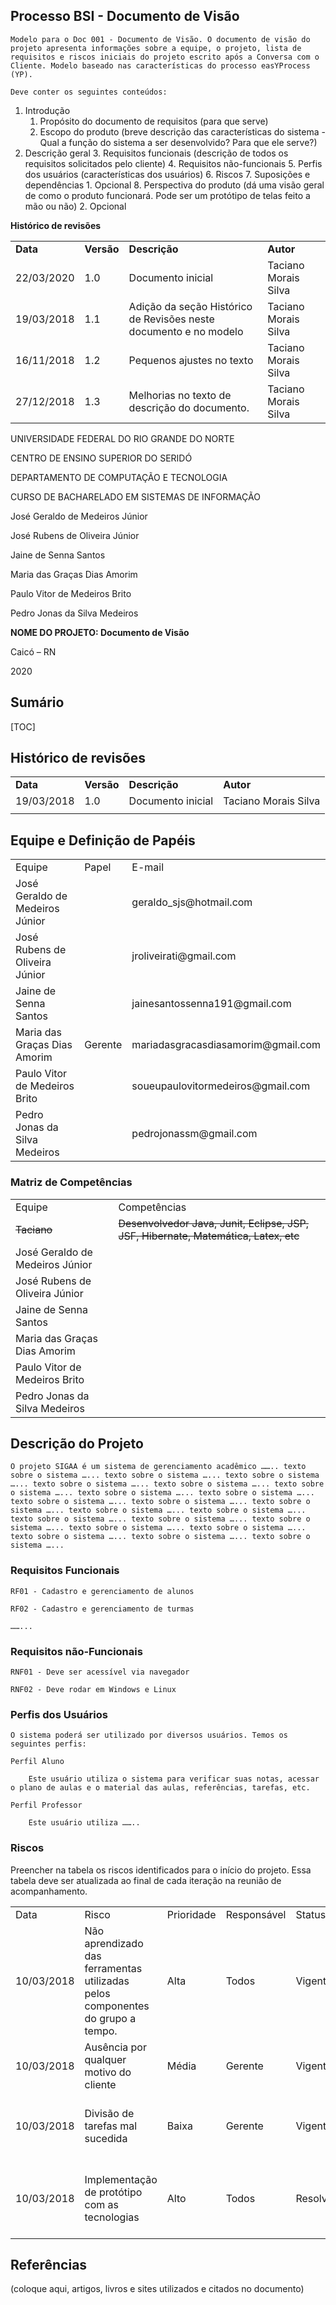 <!----- Conversion time: 1.203 seconds.


Using this Markdown file:

1. Cut and paste this output into your source file.
2. See the notes and action items below regarding this conversion run.
3. Check the rendered output (headings, lists, code blocks, tables) for proper
   formatting and use a linkchecker before you publish this page.

Conversion notes:

* Docs to Markdown version 1.0β18
* Sat Feb 22 2020 09:40:42 GMT-0800 (PST)
* Source doc: https://docs.google.com/open?id=1y744_ZAaudbTivd6sCJFHq2XgyMQZfAloNOTnkd0OVU
----->



## Processo BSI - Documento de Visão

	Modelo para o Doc 001 - Documento de Visão. O documento de visão do projeto apresenta informações sobre a equipe, o projeto, lista de requisitos e riscos iniciais do projeto escrito após a Conversa com o Cliente. Modelo baseado nas características do processo easYProcess (YP).

	Deve conter os seguintes conteúdos:



1. Introdução
    1. Propósito do documento de requisitos (para que serve)
    2. Escopo do produto (breve descrição das características do sistema - Qual a função do sistema a ser desenvolvido? Para que ele serve?)
2. Descrição geral
    3. Requisitos funcionais (descrição de todos os requisitos solicitados pelo cliente)
    4. Requisitos não-funcionais
    5. Perfis dos usuários (características dos usuários)
    6. Riscos
    7. Suposições e dependências
        1. Opcional
    8. Perspectiva do produto (dá uma visão geral de como o produto funcionará. Pode ser um protótipo de telas feito a mão ou não)
        2. Opcional

**Histórico de revisões**


<table>
  <tr>
   <td><strong>Data</strong>
   </td>
   <td><strong>Versão</strong>
   </td>
   <td><strong>Descrição</strong>
   </td>
   <td><strong>Autor</strong>
   </td>
  </tr>
  <tr>
   <td>22/03/2020
   </td>
   <td>1.0
   </td>
   <td>Documento inicial
   </td>
   <td>Taciano Morais Silva
   </td>
  </tr>
  <tr>
   <td>19/03/2018
   </td>
   <td>1.1
   </td>
   <td>Adição da seção Histórico de Revisões neste documento e no modelo
   </td>
   <td>Taciano Morais Silva
   </td>
  </tr>
  <tr>
   <td>16/11/2018
   </td>
   <td>1.2
   </td>
   <td>Pequenos ajustes no texto
   </td>
   <td>Taciano Morais Silva
   </td>
  </tr>
  <tr>
   <td>27/12/2018
   </td>
   <td>1.3
   </td>
   <td>Melhorias no texto de descrição do documento.
   </td>
   <td>Taciano Morais Silva
   </td>
  </tr>
</table>




UNIVERSIDADE FEDERAL DO RIO GRANDE DO NORTE

CENTRO DE ENSINO SUPERIOR DO SERIDÓ

DEPARTAMENTO DE COMPUTAÇÃO E TECNOLOGIA

CURSO DE BACHARELADO EM SISTEMAS DE INFORMAÇÃO

José Geraldo de Medeiros Júnior

José Rubens de Oliveira Júnior

Jaine de Senna Santos

Maria das Graças Dias Amorim

Paulo Vitor de Medeiros Brito

Pedro Jonas da Silva Medeiros

**NOME DO PROJETO: Documento de Visão**

Caicó – RN

2020


## Sumário


[TOC]



## 


## Histórico de revisões


<table>
  <tr>
   <td><strong>Data</strong>
   </td>
   <td><strong>Versão</strong>
   </td>
   <td><strong>Descrição</strong>
   </td>
   <td><strong>Autor</strong>
   </td>
  </tr>
  <tr>
   <td>19/03/2018
   </td>
   <td>1.0
   </td>
   <td>Documento inicial
   </td>
   <td>Taciano Morais Silva
   </td>
  </tr>
  <tr>
   <td>
   </td>
   <td>
   </td>
   <td>
   </td>
   <td>
   </td>
  </tr>
</table>



## Equipe e Definição de Papéis

	


<table>
  <tr>
   <td>Equipe
   </td>
   <td>Papel
   </td>
   <td>E-mail
   </td>
  </tr>
  <tr>
   <td>José Geraldo de Medeiros Júnior
   </td>
   <td>
   </td>
   <td>geraldo_sjs@hotmail.com
   </td>
  </tr>
  <tr>
   <td>José Rubens de Oliveira Júnior
   </td>
   <td>
   </td>
   <td>jroliveirati@gmail.com
   </td>
  </tr>
  <tr>
   <td>Jaine de Senna Santos
   </td>
   <td>
   </td>
   <td>jainesantossenna191@gmail.com
   </td>
  </tr>
  <tr>
   <td>Maria das Graças Dias Amorim
   </td>
   <td>Gerente
   </td>
   <td>mariadasgracasdiasamorim@gmail.com
   </td>
  </tr>
  <tr>
   <td>Paulo Vitor de Medeiros Brito
   </td>
   <td>
   </td>
   <td>soueupaulovitormedeiros@gmail.com
   </td>
  </tr>
  <tr>
   <td>Pedro Jonas da Silva Medeiros
   </td>
   <td>
   </td>
   <td>pedrojonassm@gmail.com
   </td>
  </tr>
</table>



### 	Matriz de Competências


<table>
  <tr>
   <td>Equipe
   </td>
   <td>Competências
   </td>
  </tr>
  <tr>
   <td><del>Taciano</del>
   </td>
   <td><del>Desenvolvedor Java, Junit, Eclipse, JSP, JSF, Hibernate, Matemática, Latex, etc</del>
   </td>
  </tr>
  <tr>
   <td>José Geraldo de Medeiros Júnior
   </td>
   <td>
   </td>
  </tr>
  <tr>
   <td>José Rubens de Oliveira Júnior
   </td>
   <td>
   </td>
  </tr>
  <tr>
   <td>Jaine de Senna Santos
   </td>
   <td>
   </td>
  </tr>
  <tr>
   <td>Maria das Graças Dias Amorim
   </td>
   <td>
   </td>
  </tr>
  <tr>
   <td>Paulo Vitor de Medeiros Brito
   </td>
   <td>
   </td>
  </tr>
  <tr>
   <td>Pedro Jonas da Silva Medeiros
   </td>
   <td>
   </td>
  </tr>
</table>



## Descrição do Projeto

	O projeto SIGAA é um sistema de gerenciamento acadêmico …….. texto sobre o sistema …... texto sobre o sistema …... texto sobre o sistema …... texto sobre o sistema …... texto sobre o sistema …... texto sobre o sistema …... texto sobre o sistema …... texto sobre o sistema …... texto sobre o sistema …... texto sobre o sistema …... texto sobre o sistema …... texto sobre o sistema …... texto sobre o sistema …... texto sobre o sistema …... texto sobre o sistema …... texto sobre o sistema …... texto sobre o sistema …... texto sobre o sistema …... texto sobre o sistema …... texto sobre o sistema …... texto sobre o sistema …...


### 	Requisitos Funcionais

	RF01 - Cadastro e gerenciamento de alunos

	RF02 - Cadastro e gerenciamento de turmas

	……...


### 	Requisitos não-Funcionais

	RNF01 - Deve ser acessível via navegador

	RNF02 - Deve rodar em Windows e Linux


### 	Perfis dos Usuários

	O sistema poderá ser utilizado por diversos usuários. Temos os seguintes perfis:

	Perfil Aluno

		Este usuário utiliza o sistema para verificar suas notas, acessar o plano de aulas e o material das aulas, referências, tarefas, etc.

	Perfil Professor

		Este usuário utiliza ……..


### Riscos

Preencher na tabela os riscos identificados para o início do projeto. Essa tabela deve ser atualizada ao final de cada iteração na reunião de acompanhamento.


<table>
  <tr>
   <td>Data
   </td>
   <td>Risco
   </td>
   <td>Prioridade
   </td>
   <td>Responsável
   </td>
   <td>Status
   </td>
   <td>Providência/Solução
   </td>
  </tr>
  <tr>
   <td>10/03/2018
   </td>
   <td>Não aprendizado das ferramentas utilizadas pelos componentes do grupo a tempo. 
   </td>
   <td>Alta
   </td>
   <td>Todos
   </td>
   <td>Vigente
   </td>
   <td>Reforçar estudos sobre as ferramentas e aulas com a integrante que conhece a ferramenta
   </td>
  </tr>
  <tr>
   <td>10/03/2018
   </td>
   <td>Ausência por qualquer motivo do cliente
   </td>
   <td>Média
   </td>
   <td>Gerente
   </td>
   <td>Vigente
   </td>
   <td>Planejar o cronograma tendo em base a agenda do cliente
   </td>
  </tr>
  <tr>
   <td>10/03/2018
   </td>
   <td>Divisão de tarefas mal sucedida
   </td>
   <td>Baixa
   </td>
   <td>Gerente
   </td>
   <td>Vigente
   </td>
   <td>Acompanhar de perto o desenvolvimento de cada membro da equipe
   </td>
  </tr>
  <tr>
   <td>10/03/2018
   </td>
   <td>Implementação de protótipo com as tecnologias
   </td>
   <td>Alto
   </td>
   <td>Todos
   </td>
   <td>Resolvido
   </td>
   <td>Encontrar tutorial com a maioria da tecnologia e implementar um caso base do sistema.
   </td>
  </tr>
</table>



## Referências

(coloque aqui, artigos, livros e sites utilizados e citados no documento)


<!-- Docs to Markdown version 1.0β18 -->
